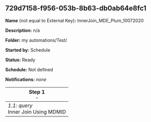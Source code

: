## 729d7158-f956-053b-8b63-db0ab64e8fc1

**Name** (not equal to External Key)**:** InnerJoin_MDE_Plum_10072020

**Description:** n/a

**Folder:** my automations/Test/

**Started by:** Schedule

**Status:** Ready

**Schedule:** Not defined

**Notifications:** _none_


| Step 1<br>_<small>-</small>_ |
| --- |
| _1.1: query_<br>Inner Join Using MDMID |

